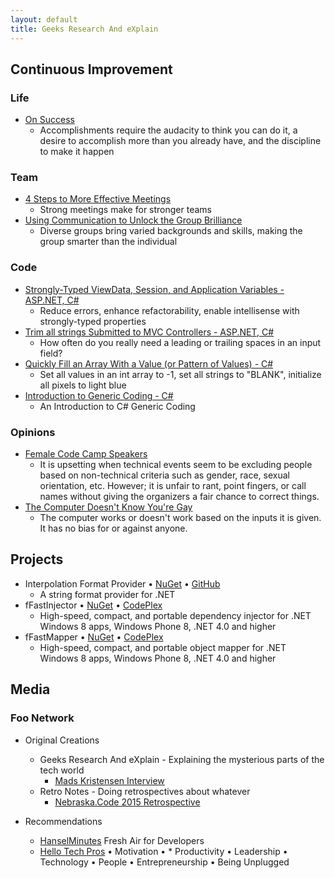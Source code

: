 ```yaml
---
layout: default
title: Geeks Research And eXplain
---
```

## Continuous Improvement

### Life

* [On Success](/2014/01/on-success)
  * Accomplishments require the audacity to think you can do it, a desire to accomplish more than you already have, and the discipline to make it happen
  
### Team

* [4 Steps to More Effective Meetings](/2015/06/4-steps-to-more-effective-meetings)
  * Strong meetings make for stronger teams
* [Using Communication to Unlock the Group Brilliance](/)
  * Diverse groups bring varied backgrounds and skills, making the group smarter than the individual
    
### Code

* [Strongly-Typed ViewData, Session, and Application Variables - ASP.NET, C#](/2013/06/simple-strongly-typed-pattern-for)
  * Reduce errors, enhance refactorability, enable intellisense with strongly-typed properties
* [Trim all strings Submitted to MVC Controllers - ASP.NET, C#](/2015/03/trimming-all-strings-submitted-to-aspnet)
  * How often do you really need a leading or trailing spaces in an input field?
* [Quickly Fill an Array With a Value (or Pattern of Values) - C#](/2014/04/better-array-fill-function)
  * Set all values in an int array to -1, set all strings to "BLANK", initialize all pixels to light blue
* [Introduction to Generic Coding - C#](/)
  * An Introduction to C# Generic Coding
    
### Opinions

* [Female Code Camp Speakers](/)
  * It is upsetting when technical events seem to be excluding people based on non-technical criteria such as gender, race, sexual orientation, etc.  However; it is unfair to rant, point fingers, or call names without giving the organizers a fair chance to correct things.
* [The Computer Doesn't Know You're Gay](/)
  * The computer works or doesn't work based on the inputs it is given.  It has no bias for or against anyone.

## Projects

* Interpolation Format Provider &bull; [NuGet](/) &bull; [GitHub](/)
  * A string format provider for .NET
* fFastInjector &bull; [NuGet](/) &bull; [CodePlex](/)
  * High-speed, compact, and portable dependency injector for .NET Windows 8 apps, Windows Phone 8, .NET 4.0 and higher
* fFastMapper &bull; [NuGet](/) &bull; [CodePlex](/)
  * High-speed, compact, and portable object mapper for .NET Windows 8 apps, Windows Phone 8, .NET 4.0 and higher

## Media

### Foo Network

* Original Creations
  * Geeks Research And eXplain - Explaining the mysterious parts of the tech world
    * [Mads Kristensen Interview](https://www.youtube.com/watch?v=73-CqZEF7Ak&feature=youtu.be)
  * Retro Notes - Doing retrospectives about whatever
    * [Nebraska.Code 2015 Retrospective](https://www.youtube.com/watch?v=AWard2V9tVY)
    
* Recommendations
  * [HanselMinutes](http://hanselminutes.com/) Fresh Air for Developers
  * [Hello Tech Pros](http://hellotechpros.com/) &bull; Motivation &bull; * Productivity &bull; Leadership &bull; Technology &bull; People &bull; Entrepreneurship &bull; Being Unplugged
 

